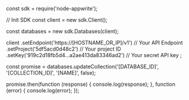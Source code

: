 const sdk = require('node-appwrite');

// Init SDK
const client = new sdk.Client();

const databases = new sdk.Databases(client);

client
    .setEndpoint('https://[HOSTNAME_OR_IP]/v1') // Your API Endpoint
    .setProject('5df5acd0d48c2') // Your project ID
    .setKey('919c2d18fb5d4...a2ae413da83346ad2') // Your secret API key
;

const promise = databases.updateCollection('[DATABASE_ID]', '[COLLECTION_ID]', '[NAME]', false);

promise.then(function (response) {
    console.log(response);
}, function (error) {
    console.log(error);
});